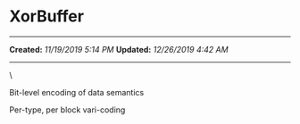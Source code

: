 XorBuffer
=========

  -------------- ----------------------
  **Created:**   *11/19/2019 5:14 PM*
  **Updated:**   *12/26/2019 4:42 AM*
  -------------- ----------------------

\

Bit-level encoding of data semantics

Per-type, per block vari-coding

 
